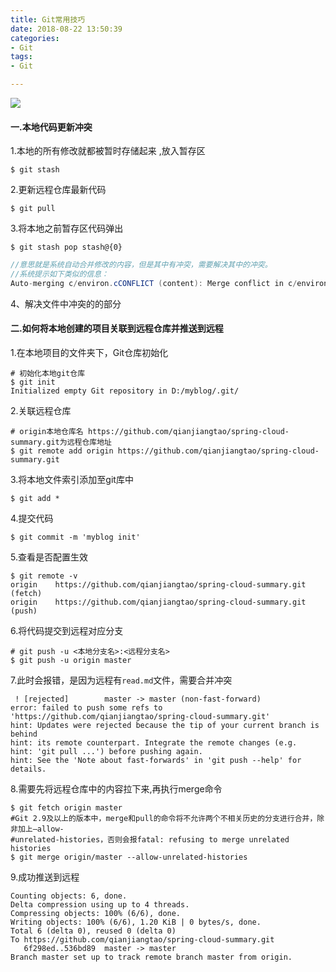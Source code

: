 ```yaml
---
title: Git常用技巧
date: 2018-08-22 13:50:39
categories:
- Git
tags:
- Git

---
```


![](https://gitee.com/qianjiangtao/my-image/raw/master/blog/2018-11-1-13-57.jpg)

<!--more-->

#### 一.本地代码更新冲突



1.本地的所有修改就都被暂时存储起来 ,放入暂存区

```shell
$ git stash
```

2.更新远程仓库最新代码

```shell
$ git pull
```



3.将本地之前暂存区代码弹出

```shell
$ git stash pop stash@{0}
```

```java
//意思就是系统自动合并修改的内容，但是其中有冲突，需要解决其中的冲突。
//系统提示如下类似的信息：
Auto-merging c/environ.cCONFLICT (content): Merge conflict in c/environ.c
```

4、解决文件中冲突的的部分 



#### 二.如何将本地创建的项目关联到远程仓库并推送到远程



1.在本地项目的文件夹下，Git仓库初始化 

```shell
# 初始化本地git仓库 
$ git init
Initialized empty Git repository in D:/myblog/.git/
```

2.关联远程仓库

```shell
# origin本地仓库名 https://github.com/qianjiangtao/spring-cloud-summary.git为远程仓库地址
$ git remote add origin https://github.com/qianjiangtao/spring-cloud-summary.git
```

3.将本地文件索引添加至git库中

```shell
$ git add * 
```

4.提交代码

```shell
$ git commit -m 'myblog init'
```

5.查看是否配置生效

```shell
$ git remote -v
origin    https://github.com/qianjiangtao/spring-cloud-summary.git (fetch)
origin    https://github.com/qianjiangtao/spring-cloud-summary.git (push)
```

6.将代码提交到远程对应分支

```shell
# git push -u <本地分支名>:<远程分支名>
$ git push -u origin master
```

7.此时会报错，是因为远程有`read.md`文件，需要合并冲突

```shell
 ! [rejected]        master -> master (non-fast-forward)
error: failed to push some refs to 'https://github.com/qianjiangtao/spring-cloud-summary.git'
hint: Updates were rejected because the tip of your current branch is behind
hint: its remote counterpart. Integrate the remote changes (e.g.
hint: 'git pull ...') before pushing again.
hint: See the 'Note about fast-forwards' in 'git push --help' for details.

```

8.需要先将远程仓库中的内容拉下来,再执行merge命令 

```shell
$ git fetch origin master 
#Git 2.9及以上的版本中，merge和pull的命令将不允许两个不相关历史的分支进行合并，除非加上–allow-
#unrelated-histories，否则会报fatal: refusing to merge unrelated histories
$ git merge origin/master --allow-unrelated-histories
```

9.成功推送到远程

```
Counting objects: 6, done.
Delta compression using up to 4 threads.
Compressing objects: 100% (6/6), done.
Writing objects: 100% (6/6), 1.20 KiB | 0 bytes/s, done.
Total 6 (delta 0), reused 0 (delta 0)
To https://github.com/qianjiangtao/spring-cloud-summary.git
   6f298ed..536bd89  master -> master
Branch master set up to track remote branch master from origin.
```

